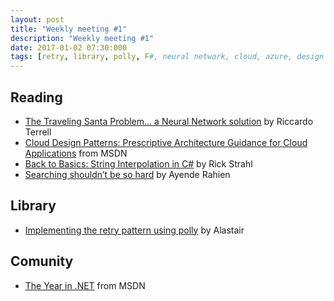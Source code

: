 ```yaml
---
layout: post
title: "Weekly meeting #1"
description: "Weekly meeting #1"
date: 2017-01-02 07:30:000
tags: [retry, library, polly, F#, neural network, cloud, azure, design pattern, C#, dotnet]
---
```


## Reading

* <a href="http://www.rickyterrell.com/?p=97">The Traveling Santa Problem... a Neural Network solution</a> by Riccardo Terrell
* <a href="https://msdn.microsoft.com/fr-fr/library/dn568099.aspx">Cloud Design Patterns: Prescriptive Architecture Guidance for Cloud Applications</a> from MSDN
* <a href="https://weblog.west-wind.com/posts/2016/Dec/27/Back-to-Basics-String-Interpolation-in-C">Back to Basics: String Interpolation in C#</a> by Rick Strahl
* <a href="https://ayende.com/blog/176482/searching-shouldnt-be-so-hard">Searching shouldn’t be so hard</a> by Ayende Rahien

## Library

* <a href="https://alastaircrabtree.com/implementing-the-retry-pattern-using-polly/">Implementing the retry pattern using polly</a> by Alastair

## Comunity

* <a href="https://blogs.msdn.microsoft.com/dotnet/2016/12/13/the-year-in-net-visual-studio-2017-rc-and-net-core-updated-on-net-with-stephen-cleary-and-luis-valencia-ulterius-inferno-bastion-logeek-night/">The Year in .NET</a> from MSDN
